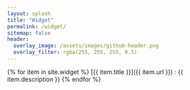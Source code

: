 ```yaml
---
layout: splash
title: "Widget"
permalink: /widget/
sitemap: false
header:
  overlay_image: /assets/images/github-header.png
  overlay_filter: rgba(255, 255, 255, 0.5)
---
```


{% for item in site.widget %}
  [{{ item.title }}]({{ item.url }})
  : {{ item.description }}
{% endfor %}